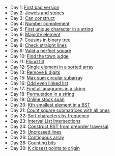 - Day 1: [First bad version](https://github.com/dgharsallah/leetcode-solutions/blob/master/May%20LeetCoding%20Challenge/Day%201%20-%20First%20bad%20version.py)
- Day 2: [Jewels and stones](https://github.com/dgharsallah/leetcode-solutions/blob/master/May%20LeetCoding%20Challenge/Day%202%20-%20Jewels%20and%20stones.py)
- Day 3: [Can construct](https://github.com/dgharsallah/leetcode-solutions/blob/master/May%20LeetCoding%20Challenge/Day%203%20-%20Can%20construct.py)
- Day 4: [Number complement](https://github.com/dgharsallah/leetcode-solutions/blob/master/May%20LeetCoding%20Challenge/Day%204%20-%20Number%20complement.py)
- Day 5: [First unique character in a string](https://github.com/dgharsallah/leetcode-solutions/blob/master/May%20LeetCoding%20Challenge/Day%205%20-%20First%20unique%20character%20in%20a%20string.py)
- Day 6: [Majority element](https://github.com/dgharsallah/leetcode-solutions/blob/master/May%20LeetCoding%20Challenge/Day%206%20-%20Majority%20element.py)
- Day 7: [Cousins in binary tree](https://github.com/dgharsallah/leetcode-solutions/blob/master/May%20LeetCoding%20Challenge/Day%207%20-%20Cousins%20in%20binary%20tree.py)
- Day 8: [Check straight lines](https://github.com/dgharsallah/leetcode-solutions/blob/master/May%20LeetCoding%20Challenge/Day%208%20-%20Check%20straight%20lines.py)
- Day 9: [Valid a perfect square](https://github.com/dgharsallah/leetcode-solutions/blob/master/May%20LeetCoding%20Challenge/Day%209%20-%20Valid%20a%20perfect%20square.py)
- Day 10: [Find the town judge](https://github.com/dgharsallah/leetcode-solutions/blob/master/May%20LeetCoding%20Challenge/Day%2010%20-%20Find%20the%20town%20judge.py)
- Day 11: [Flood fill](https://github.com/dgharsallah/leetcode-solutions/blob/master/May%20LeetCoding%20Challenge/Day%2011%20-%20Flood%20fill.py)
- Day 12: [Single element in a sorted array](https://github.com/dgharsallah/leetcode-solutions/blob/master/May%20LeetCoding%20Challenge/Day%2012%20-%20Single%20element%20in%20a%20sorted%20array.py)
- Day 13: [Remove k digits](https://github.com/dgharsallah/leetcode-solutions/blob/master/May%20LeetCoding%20Challenge/Day%2013%20-%20Remove%20k%20digits.py)
- Day 15: [Max sum circular subarray](https://github.com/dgharsallah/leetcode-solutions/blob/master/May%20LeetCoding%20Challenge/Day%2015%20-%20Max%20sum%20circular%20subarray.py)
- Day 16: [Odd even linked list](https://github.com/dgharsallah/leetcode-solutions/blob/master/May%20LeetCoding%20Challenge/Day%2016%20-%20Odd%20even%20linked%20list.py)
- Day 17: [Find all anagrams in a string](https://github.com/dgharsallah/leetcode-solutions/blob/master/May%20LeetCoding%20Challenge/Day%2017%20-%20Find%20all%20anagrams%20in%20a%20string.py)
- Day 18: [Permutation in a string](https://github.com/dgharsallah/leetcode-solutions/blob/master/May%20LeetCoding%20Challenge/Day%2018%20-%20Permutation%20in%20string.py)
- Day 19: [Online stock span](https://github.com/dgharsallah/leetcode-solutions/blob/master/May%20LeetCoding%20Challenge/Day%2019%20-%20Online%20stock%20span.py)
- Day 20: [Kth smallest element in a BST](https://github.com/dgharsallah/leetcode-solutions/blob/master/May%20LeetCoding%20Challenge/Day%2020%20-%20Kth%20smallest%20element%20in%20a%20BST.py)
- Day 21: [Count square submatrices with all ones](https://github.com/dgharsallah/leetcode-solutions/blob/master/May%20LeetCoding%20Challenge/Day%2021%20-%20Count%20square%20submatrices%20with%20all%20ones.py)
- Day 22: [Sort characters by frequency](https://github.com/dgharsallah/leetcode-solutions/blob/master/May%20LeetCoding%20Challenge/Day%2022%20-%20Sort%20characters%20by%20frequency.py)
- Day 23: [Interval List Intersections](https://github.com/dgharsallah/leetcode-solutions/blob/master/May%20LeetCoding%20Challenge/Day%2023%20-%20Interval%20List%20Intersections.py)
- Day 24: [Construct BST from preorder traversal](https://github.com/dgharsallah/leetcode-solutions/blob/master/May%20LeetCoding%20Challenge/Day%2024%20-%20Construct%20BST%20from%20preorder%20traversal.py)
- Day 25: [Uncrossed lines](https://github.com/dgharsallah/leetcode-solutions/blob/master/May%20LeetCoding%20Challenge/Day%2025%20-%20Uncrossed%20lines.py)
- Day 26: [Contiguous array](https://github.com/dgharsallah/leetcode-solutions/blob/master/May%20LeetCoding%20Challenge/Day%2026%20-%20Contiguous%20array.py)
- Day 28: [Counting bits](https://github.com/dgharsallah/leetcode-solutions/blob/master/May%20LeetCoding%20Challenge/Day%2028%20-%20Counting%20bits.py)
- Day 30: [K closest points to origin](https://github.com/dgharsallah/leetcode-solutions/blob/master/May%20LeetCoding%20Challenge/Day%2030%20-%20K%20closest%20points%20to%20origin.py)
